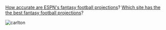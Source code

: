 [How accurate are ESPN's fantasy football projections](http://datascopeanalytics.com/what-we-think/2014/12/09/are-espns-fantasy-football-projections-accurate)?
[Which site has the the best fantasy football projections](http://datascopeanalytics.com/what-we-think/2014/12/18/which-site-has-the-best-fantasy-football-projections)?

![carlton](http://media.giphy.com/media/mk1amfgVbA7gk/giphy.gif)
